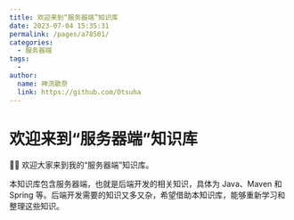 ```yaml
---
title: 欢迎来到“服务器端”知识库
date: 2023-07-04 15:35:31
permalink: /pages/a78501/
categories:
  - 服务器端
tags:
  - 
author: 
  name: 神流歌奈
  link: https://github.com/Otsuha
---
```

# 欢迎来到“服务器端”知识库

👋🏻 欢迎大家来到我的“服务器端”知识库。

本知识库包含服务器端，也就是后端开发的相关知识，具体为 Java、Maven 和 Spring 等。后端开发需要的知识又多又杂，希望借助本知识库，能够重新学习和整理这些知识。